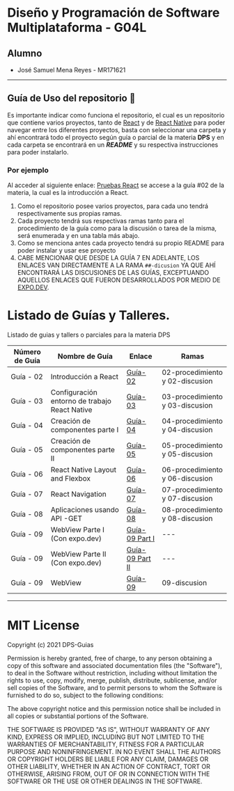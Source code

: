 # Diseño y Programación de Software Multiplataforma - G04L

## Alumno

- José Samuel Mena Reyes - MR171621

---

## Guía de Uso del repositorio 🚨

Es importante indicar como funciona el repositorio, el cual es un repositorio que contiene varios proyectos, tanto de [React](https://es.reactjs.org/) y de [React Native](https://reactnative.dev/) para poder navegar entre los diferentes proyectos, basta con seleccionar una carpeta y ahí encontrará todo el proyecto según guía o parcial de la materia **DPS** y en cada carpeta se encontrará en un **_README_** y su respectiva instrucciones para poder instalarlo.

### Por ejemplo

Al acceder al siguiente enlace: [Pruebas React](https://github.com/JSamuelM/DPS-Guias/tree/main/pruebas-react) se accese a la guía #02 de la materia, la cual es la introducción a React.

1. Como el repositorio posee varios proyectos, para cada uno tendrá respectivamente sus propias ramas.
2. Cada proyecto tendrá sus respectivas ramas tanto para el procedimiento de la guía como para la discusión o tarea de la misma, será enumerada y en una tabla más abajo.
3. Como se menciona antes cada proyecto tendrá su propio README para poder instalar y usar ese proyecto
4. CABE MENCIONAR QUE DESDE LA GUÍA 7 EN ADELANTE, LOS ENLACES VAN DIRECTAMENTE A LA RAMA ```##-dicusion``` YA QUE AHÍ ENCONTRARÁ LAS DISCUSIONES DE LAS GUÍAS, EXCEPTUANDO AQUELLOS ENLACES QUE FUERON DESARROLLADOS POR MEDIO DE [EXPO.DEV](https://expo.dev/).

# Listado de Guías y Talleres.

Listado de guias y tallers o parciales para la materia DPS

| Número de Guía | Nombre de Guía                                | Enlace                                                                         | Ramas                           |
| -------------- | --------------------------------------------- | ------------------------------------------------------------------------------ | ------------------------------- |
| Guía - 02      | Introducción a React                          | [Guía-02](https://github.com/JSamuelM/DPS-Guias/tree/main/pruebas-react)       | 02-procedimiento y 02-discusion |
| Guía - 03      | Configuración entorno de trabajo React Native | [Guía-03](https://github.com/JSamuelM/DPS-Guias/tree/main/cars)                | 03-procedimiento y 03-discusion |
| Guía - 04      | Creación de componentes parte I               | [Guía-04](https://github.com/JSamuelM/DPS-Guias/tree/main/cotizador-prestamos) | 04-procedimiento y 04-discusion |
| Guía - 05      | Creación de componentes parte II              | [Guía-05](https://github.com/JSamuelM/DPS-Guias/tree/main/citas)               | 05-procedimiento y 05-discusion |
| Guía - 06      | React Native Layout and Flexbox               | [Guía-06](https://github.com/JSamuelM/DPS-Guias/tree/main/agencia-viajes)      | 06-procedimiento y 06-discusion |
| Guía - 07      | React Navigation                              | [Guía-07](https://github.com/JSamuelM/DPS-Guias/tree/07-discusion/navegacion)          | 07-procedimiento y 07-discusion |
| Guía - 08      | Aplicaciones usando API -GET                  | [Guía-08](https://github.com/JSamuelM/DPS-Guias/tree/08-discusion/paises)              | 08-procedimiento y 08-discusion |
| Guía - 09      | WebView Parte I (Con expo.dev)                  | [Guía-09 Part I](https://https://snack.expo.dev/@jsammy/e68154)              | --- |
| Guía - 09      | WebView Parte II (Con expo.dev)                  | [Guía-09 Part II](https://snack.expo.dev/@jsammy/guia09-mr171621-04l-partii)              | --- |
| Guía - 09      | WebView                  | [Guía-09](https://github.com/JSamuelM/DPS-Guias/tree/09-discusion/webview)              | 09-discusion |

---

# MIT License

Copyright (c) 2021 DPS-Guias

Permission is hereby granted, free of charge, to any person obtaining a copy
of this software and associated documentation files (the "Software"), to deal
in the Software without restriction, including without limitation the rights
to use, copy, modify, merge, publish, distribute, sublicense, and/or sell
copies of the Software, and to permit persons to whom the Software is
furnished to do so, subject to the following conditions:

The above copyright notice and this permission notice shall be included in all
copies or substantial portions of the Software.

THE SOFTWARE IS PROVIDED "AS IS", WITHOUT WARRANTY OF ANY KIND, EXPRESS OR
IMPLIED, INCLUDING BUT NOT LIMITED TO THE WARRANTIES OF MERCHANTABILITY,
FITNESS FOR A PARTICULAR PURPOSE AND NONINFRINGEMENT. IN NO EVENT SHALL THE
AUTHORS OR COPYRIGHT HOLDERS BE LIABLE FOR ANY CLAIM, DAMAGES OR OTHER
LIABILITY, WHETHER IN AN ACTION OF CONTRACT, TORT OR OTHERWISE, ARISING FROM,
OUT OF OR IN CONNECTION WITH THE SOFTWARE OR THE USE OR OTHER DEALINGS IN THE
SOFTWARE.
